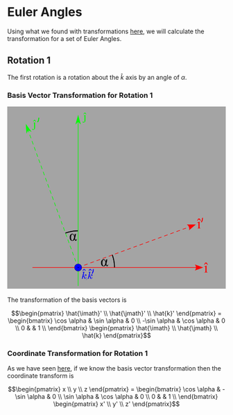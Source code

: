 # Euler Angles

Using what we found with transformations [here](./TransformationOfVectorsAndCoordinates.md), we will calculate the transformation for a set of Euler Angles.

## Rotation 1

The first rotation is a rotation about the $\hat{k}$ axis by an angle of $\alpha$.

### Basis Vector Transformation for Rotation 1

![Rotation looking down k axis](./img/EulerRotation1.svg)

The transformation of the basis vectors is

```math
\begin{pmatrix} \hat{\imath}' \\ \hat{\jmath}' \\ \hat{k}' \end{pmatrix} =
\begin{bmatrix}
\cos \alpha & \sin \alpha & 0 \\
-\sin \alpha & \cos \alpha & 0 \\
0 &  & 1 \\
\end{bmatrix}
\begin{pmatrix} \hat{\imath} \\ \hat{\jmath} \\ \hat{k} \end{pmatrix}
```

### Coordinate Transformation for Rotation 1

As we have seen [here](./TransformationOfVectorsAndCoordinates.md), if we know the basis vector transformation then the coordinate transform is

```math
\begin{pmatrix} x \\ y \\ z \end{pmatrix} =
\begin{bmatrix}
\cos \alpha & -\sin \alpha & 0 \\
\sin \alpha & \cos \alpha & 0 \\
0 &  & 1 \\
\end{bmatrix}
\begin{pmatrix} x' \\ y' \\ z' \end{pmatrix}
```
